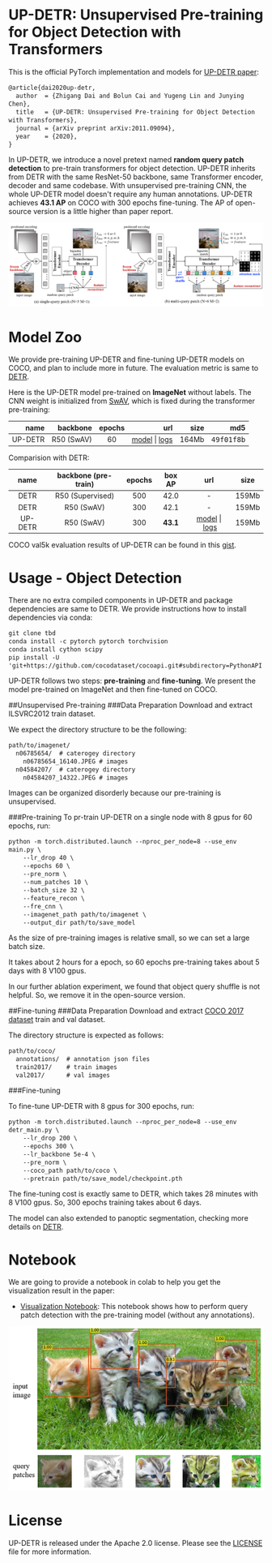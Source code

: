 **UP-DETR**: Unsupervised Pre-training for Object Detection with Transformers
========
This is the official PyTorch implementation and models for [UP-DETR paper](https://arxiv.org/abs/2011.09094):
```
@article{dai2020up-detr,
  author  = {Zhigang Dai and Bolun Cai and Yugeng Lin and Junying Chen},
  title   = {UP-DETR: Unsupervised Pre-training for Object Detection with Transformers},
  journal = {arXiv preprint arXiv:2011.09094},
  year    = {2020},
}
```
In UP-DETR, we introduce a novel pretext named **random query patch detection** to pre-train transformers for object detection.
UP-DETR inherits from DETR with the same ResNet-50 backbone, same Transformer encoder, decoder and same codebase.
With unsupervised pre-training CNN, the whole UP-DETR model doesn't require any human annotations.
UP-DETR achieves **43.1 AP** on COCO with 300 epochs fine-tuning. The AP of open-source version is a little higher than paper report.

![DETR](.github/UP-DETR.png)

# Model Zoo
We provide pre-training UP-DETR and fine-tuning UP-DETR models on COCO, and plan to include more in future.
The evaluation metric is same to [DETR](https://github.com/facebookresearch/detr).


Here is the UP-DETR model pre-trained on **ImageNet** without labels. 
The CNN weight is initialized from [SwAV](https://github.com/facebookresearch/swav), which is fixed during the transformer pre-training:

<table>
  <thead>
    <tr style="text-align: right;">
      <th>name</th>
      <th>backbone</th>
      <th>epochs</th>
      <th>url</th>
      <th>size</th>
      <th>md5</th>
    </tr>
  </thead>
  <tbody>
    <tr>
      <td align="center">UP-DETR</td>
      <td align="center">R50 (SwAV)</td>
      <td align="center">60</td>
      <td align="center"><a href="https://drive.google.com/file/d/1JhL1uwNJCaxMrIUx7UzQ3CMCHqmZpCnn/view?usp=sharing">model</a>&nbsp;|&nbsp;<a href="https://drive.google.com/file/d/19BfOQzZmyOOrkdWPfpFd4HIEKaM8s5d6/view?usp=sharing">logs</a></td>
      <td align="center">164Mb</td>
      <td align="center"><tt>49f01f8b</tt></td>
    </tr>
  </tbody>
</table>

Comparision with DETR:
<table>
  <thead>
    <tr style="text-align: right;">
      <th align="center">name</th>
      <th align="center">backbone (pre-train)</th>
      <th align="center">epochs</th>
      <th align="center">box AP</th>
      <th align="center">url</th>
      <th align="center">size</th>
    </tr>
  </thead>
  <tbody>
    <tr>
      <td align="center">DETR</td>
      <td align="center">R50 (Supervised)</td>
      <td align="center">500</td>
      <td align="center">42.0</td>
      <td align="center"> - </td>
      <td align="center"> 159Mb </td>
    </tr>
    <tr>
      <td align="center">DETR</td>
      <td align="center">R50 (SwAV)</td>
      <td align="center">300</td>
      <td align="center">42.1</td>
      <td align="center"> - </td>
      <td align="center">159Mb</td>
    </tr>
    <tr>
      <td align="center">UP-DETR</td>
      <td align="center">R50 (SwAV)</td>
      <td align="center">300</td>
      <td align="center"><b>43.1</b></td>
      <td align="center"> <a href="https://drive.google.com/file/d/1_YNtzKKaQbgFfd6m2ZUCO6LWpKqd7o7X/view?usp=sharing">model</a>&nbsp;|&nbsp;<a href="https://drive.google.com/file/d/1DQqveOZnMc2VaBhMzl9VilMxdeniiWXo/view?usp=sharing">logs</a> </td>
      <td align="center">159Mb</td>
    </tr>
  </tbody>
</table>

COCO val5k evaluation results of UP-DETR can be found in this [gist](https://gist.github.com/dddzg/cd0957c5643f5656f6cdc979da4d6db1).



# Usage - Object Detection
There are no extra compiled components in UP-DETR and package dependencies are same to DETR. 
We provide instructions how to install dependencies via conda:
```
git clone tbd
conda install -c pytorch pytorch torchvision
conda install cython scipy
pip install -U 'git+https://github.com/cocodataset/cocoapi.git#subdirectory=PythonAPI'
```

UP-DETR follows two steps: **pre-training** and **fine-tuning**.
We present the model pre-trained on ImageNet and then fine-tuned on COCO.
 
##Unsupervised Pre-training
###Data Preparation
Download and extract ILSVRC2012 train dataset.

We expect the directory structure to be the following:
```
path/to/imagenet/
  n06785654/  # caterogey directory
    n06785654_16140.JPEG # images
  n04584207/  # caterogey directory
    n04584207_14322.JPEG # images
```
Images can be organized disorderly because our pre-training is unsupervised.  

###Pre-training
To pr-train UP-DETR on a single node with 8 gpus for 60 epochs, run:
```
python -m torch.distributed.launch --nproc_per_node=8 --use_env main.py \
    --lr_drop 40 \
    --epochs 60 \
    --pre_norm \
    --num_patches 10 \
    --batch_size 32 \
    --feature_recon \
    --fre_cnn \
    --imagenet_path path/to/imagenet \
    --output_dir path/to/save_model
```
As the size of pre-training images is relative small, so we can set a large batch size.

It takes about 2 hours for a epoch, so 60 epochs pre-training takes about 5 days with 8 V100 gpus.

In our further ablation experiment, we found that object query shuffle is not helpful. So, we remove it in the open-source version. 

##Fine-tuning
###Data Preparation
Download and extract [COCO 2017 dataset](https://cocodataset.org/#download) train and val dataset.

The directory structure is expected as follows:
```
path/to/coco/
  annotations/  # annotation json files
  train2017/    # train images
  val2017/      # val images
```
###Fine-tuning

To fine-tune UP-DETR with 8 gpus for 300 epochs, run:

```
python -m torch.distributed.launch --nproc_per_node=8 --use_env detr_main.py \
    --lr_drop 200 \
    --epochs 300 \
    --lr_backbone 5e-4 \
    --pre_norm \
    --coco_path path/to/coco \
    --pretrain path/to/save_model/checkpoint.pth
```
The fine-tuning cost is exactly same to DETR, which takes 28 minutes with 8 V100 gpus. So, 300 epochs training takes about 6 days.

The model can also extended to panoptic segmentation, checking more details on [DETR](https://github.com/facebookresearch/detr/blob/master/README.md#usage---segmentation).

# Notebook

We are going to provide a notebook in colab to help you get the visualization result in the paper:

* [Visualization Notebook](): This notebook shows how to perform query patch detection with the pre-training model (without any annotations).

![vis](.github/vis.png)

# License
UP-DETR is released under the Apache 2.0 license. Please see the [LICENSE](LICENSE) file for more information.

